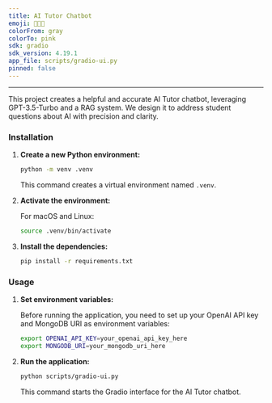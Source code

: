 ```yaml
---
title: AI Tutor Chatbot
emoji: 🧑🏻‍🏫
colorFrom: gray
colorTo: pink
sdk: gradio
sdk_version: 4.19.1
app_file: scripts/gradio-ui.py
pinned: false
---
```

---
This project creates a helpful and accurate AI Tutor chatbot, leveraging GPT-3.5-Turbo and a RAG system. We design it to address student questions about AI with precision and clarity.

### Installation

1. **Create a new Python environment:**

    ```bash
    python -m venv .venv
    ```

    This command creates a virtual environment named `.venv`.

2. **Activate the environment:**

    For macOS and Linux:

    ```bash
    source .venv/bin/activate
    ```

3. **Install the dependencies:**

    ```bash
    pip install -r requirements.txt
    ```

### Usage

1. **Set environment variables:**

    Before running the application, you need to set up your OpenAI API key and MongoDB URI as environment variables:

    ```bash
    export OPENAI_API_KEY=your_openai_api_key_here
    export MONGODB_URI=your_mongodb_uri_here
    ```

2. **Run the application:**

    ```bash
    python scripts/gradio-ui.py
    ```

    This command starts the Gradio interface for the AI Tutor chatbot.
